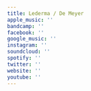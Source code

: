 ```yaml
---
title: Lederma / De Meyer
apple_music: ''
bandcamp: ''
facebook: ''
google_music: ''
instagram: ''
soundcloud: ''
spotify: ''
twitter: ''
website: ''
youtube: ''
---
```

